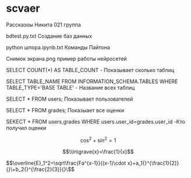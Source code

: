 # scvaer
Рассказоы Никита 021 группа

bdtest.py.txt Создание баз данных

python шпора.ipynb.txt Команды Пайтона

Снимок экрана.png пример работы нейросетей

SELECT COUNT(*) AS TABLE_COUNT - Показывает сколько таблиц

SELECT TABLE_NAME FROM INFORMATION_SCHEMA.TABLES WHERE TABLE_TYPE='BASE TABLE' - Название всех таблиц

SELECT * FROM users; Показывает пользователей

SELECT * FROM grades; Показыает все оценки

SEKECT * FROM users,grades WHERE users.user_id=grades.user_id -Кто получил оценки

$$\cos^{2}+\sin^{2}=1$$

$$\\ln\grave{x}=\frac{1}{x}$$

$$\overline{E}_1^2=\sqrt\frac{Fa^{x-1}}{(x-1)\cdot x}+a_1{}^{\frac{1}{2}}{}\+b_2{}^{\frac{2}{3}}{}\$$
